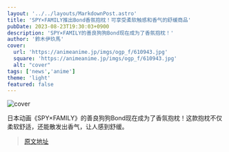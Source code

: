 ```yaml
---
layout: '../../layouts/MarkdownPost.astro'
title: 'SPY×FAMILY推出Bond香氛抱枕！可享受柔软触感和香气的舒缓商品'
pubDate: 2023-08-23T19:30:03+0900
description: 'SPY×FAMILY的善良狗狗Bond现在成为了香氛抱枕！'
author: '鈴木伊玖馬'
cover:
  url: 'https://animeanime.jp/imgs/ogp_f/610943.jpg'
  square: 'https://animeanime.jp/imgs/ogp_f/610943.jpg'
  alt: "cover"
tags: ['news','anime']
theme: 'light'
featured: false
---
```

![cover](https://animeanime.jp/imgs/ogp_f/610943.jpg)

日本动画《SPY×FAMILY》的善良狗狗Bond现在成为了香氛抱枕！这款抱枕不仅柔软舒适，还能散发出香气，让人感到舒缓。


>[原文地址](https://animeanime.jp/article/2023/08/23/79462.html)  